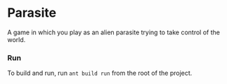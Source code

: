 # Parasite

A game in which you play as an alien parasite trying to take control of the world.

### Run
To build and run, run `ant build run` from the root of the project.

